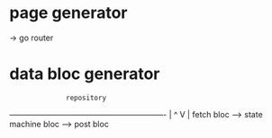 # page generator
  -> go router

# data bloc generator
                  repository
   –––––––––––––––––––––––––––––––––––––––-
    |                                    ^
    V                                    |
fetch bloc --> state machine bloc --> post bloc